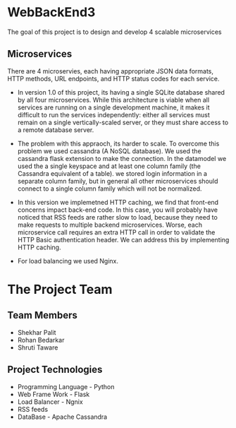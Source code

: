 # WebBackEnd3
The goal of this project is to design and develop 4 scalable microservices 



## Microservices
There are 4 microservies, each having appropriate JSON data formats, HTTP methods, URL endpoints, and HTTP status codes for each service.

- In version 1.0 of this project, its having a single SQLite database shared by all four microservices. While this architecture is viable when all services are running on a single development machine, it makes it difficult to run the services independently: either all services must remain on a single vertically-scaled server, or they must share access to a remote database server.

- The problem with this appraoch, its harder to scale. To overcome this problem we used cassandra (A NoSQL database). We used the cassandra flask extension to make the connection. In the datamodel we used the a single keyspace and at least one column family (the Cassandra equivalent of a table). we stored login information in a separate column family, but in general all other microservices should connect to a single column family which will not be normalized.

- In this version we implemetned HTTP caching, we find that front-end concerns impact back-end code. In this case, you will probably have noticed that RSS feeds are rather slow to load, because they need to make requests to multiple backend microservices. Worse, each microservice call requires an extra HTTP call in order to validate the HTTP Basic authentication header. We can address this by implementing HTTP caching.

- For load balancing we used Nginx.



# The Project Team
## Team Members
- Shekhar Palit
- Rohan Bedarkar
- Shruti Taware
## Project Technologies
- Programming Language - Python
- Web Frame Work - Flask
- Load Balancer - Ngnix 
- RSS feeds
- DataBase - Apache Cassandra
